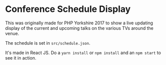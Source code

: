 # Conference Schedule Display

This was originally made for PHP Yorkshire 2017 to show a live updating display of the current and upcoming talks on the various TVs around the venue.

The schedule is set in `src/schedule.json`.

It's made in React JS. Do a `yarn install` or `npm install` and an `npm start` to see it in action.
